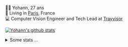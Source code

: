 <p>
  👨🏻 <bold>Yohann</bold>, 27 ans<br/>
  💼 Living in <a href="https://www.google.com/maps?q=paris">Paris</a>, France<br/>
  💻 Computer Vision Engineer and Tech Lead at <a href="https://trayvisor.com/">Trayvisor</a><br/>
</p>

<a href="https://github.com/anuraghazra/github-readme-stats"><img align="center" src="https://github-readme-stats-go94hl40s-yohann84l.vercel.app//api?username=yohann84L&show_icons=true&include_all_commits=true" alt="Yohann's github stats" /> </a>


<details>
  <summary>Some stats ...</summary><br/>
  

<!--START_SECTION:waka-->
![Code Time](http://img.shields.io/badge/Code%20Time-655%20hrs%2038%20mins-blue)

![Profile Views](http://img.shields.io/badge/Profile%20Views-0-blue)

**🐱 My GitHub Data** 

> 📦 440.6 kB Used in GitHub's Storage 
 > 
> 🏆 435 Contributions in the Year 2023
 > 
> 🚫 Not Opted to Hire
 > 
> 📜 24 Public Repositories 
 > 
> 🔑 21 Private Repositories 
 > 
**I'm an Early 🐤** 

```text
🌞 Morning                9485 commits        ████████░░░░░░░░░░░░░░░░░   31.64 % 
🌆 Daytime                16861 commits       ██████████████░░░░░░░░░░░   56.24 % 
🌃 Evening                3482 commits        ███░░░░░░░░░░░░░░░░░░░░░░   11.61 % 
🌙 Night                  154 commits         ░░░░░░░░░░░░░░░░░░░░░░░░░   00.51 % 
```
📅 **I'm Most Productive on Wednesday** 

```text
Monday                   5388 commits        ████░░░░░░░░░░░░░░░░░░░░░   17.97 % 
Tuesday                  5445 commits        █████░░░░░░░░░░░░░░░░░░░░   18.16 % 
Wednesday                6814 commits        ██████░░░░░░░░░░░░░░░░░░░   22.73 % 
Thursday                 6632 commits        ██████░░░░░░░░░░░░░░░░░░░   22.12 % 
Friday                   5326 commits        ████░░░░░░░░░░░░░░░░░░░░░   17.76 % 
Saturday                 140 commits         ░░░░░░░░░░░░░░░░░░░░░░░░░   00.47 % 
Sunday                   237 commits         ░░░░░░░░░░░░░░░░░░░░░░░░░   00.79 % 
```


📊 **This Week I Spent My Time On** 

```text
🕑︎ Time Zone: Europe/Paris

💬 Programming Languages: 
Python                   10 hrs 15 mins      █████████████░░░░░░░░░░░░   53.21 % 
JavaScript               2 hrs 42 mins       ████░░░░░░░░░░░░░░░░░░░░░   14.05 % 
Jupyter                  2 hrs 4 mins        ███░░░░░░░░░░░░░░░░░░░░░░   10.74 % 
YAML                     1 hr 23 mins        ██░░░░░░░░░░░░░░░░░░░░░░░   07.17 % 
Text                     1 hr 9 mins         █░░░░░░░░░░░░░░░░░░░░░░░░   05.99 % 

🔥 Editors: 
PyCharm                  14 hrs 57 mins      ███████████████████░░░░░░   77.60 % 
WebStorm                 2 hrs 44 mins       ████░░░░░░░░░░░░░░░░░░░░░   14.18 % 
VS Code                  1 hr 35 mins        ██░░░░░░░░░░░░░░░░░░░░░░░   08.21 % 

💻 Operating System: 
Mac                      19 hrs 17 mins      █████████████████████████   100.00 % 
```

**I Mostly Code in Python** 

```text
Python                   20 repos            ████████████░░░░░░░░░░░░░   50.00 % 
Jupyter Notebook         4 repos             ██░░░░░░░░░░░░░░░░░░░░░░░   10.00 % 
HTML                     2 repos             █░░░░░░░░░░░░░░░░░░░░░░░░   05.00 % 
JavaScript               2 repos             █░░░░░░░░░░░░░░░░░░░░░░░░   05.00 % 
Shell                    1 repo              █░░░░░░░░░░░░░░░░░░░░░░░░   02.50 % 
```




 Last Updated on 08/07/2023 01:58:01 UTC
<!--END_SECTION:waka-->

